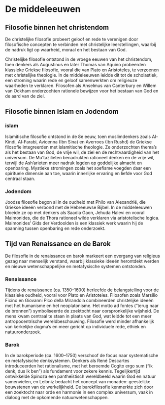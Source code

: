 # De middeleeuwen
## Filosofie binnen het christendom
De christelijke filosofie probeert geloof en rede te verenigen door filosofische concepten te verbinden met christelijke leerstellingen, waarbij de nadruk ligt op waarheid, moraal en het bestaan van God.

Christelijke filosofie ontstond in de vroege eeuwen van het christendom, toen denkers als Augustinus en later Thomas van Aquino probeerden klassieke Griekse filosofie, vooral die van Plato en Aristoteles, te verzoenen met christelijke theologie. In de middeleeuwen leidde dit tot de scholastiek, een stroming waarin rede en geloof samenwerkten om religieuze waarheden te verklaren. Filosofen als Anselmus van Canterbury en Willem van Ockham onderzochten rationele bewijzen voor het bestaan van God en de aard van de ziel.

## Filosofie binnen Islam en Jodendom
### islam
Islamitische filosofie ontstond in de 8e eeuw, toen moslimdenkers zoals Al-Kindi, Al-Farabi, Avicenna (Ibn Sina) en Averroes (Ibn Rushd) de Griekse filosofie integreerden met islamitische theologie. Ze onderzochten thema’s als het bestaan van God, de vrije wil, de ziel en de rechtvaardigheid van het universum. De Mu’tazilieten benadrukten rationeel denken en de vrije wil, terwijl de Ash’arieten meer nadruk legden op goddelijke almacht en openbaring. Mystieke stromingen zoals het soefisme voegden daar een spirituele dimensie aan toe, waarin innerlijke ervaring en liefde voor God centraal staan.

### Jodendom
Joodse filosofie begon al in de oudheid met Philo van Alexandrië, die Griekse ideeën verbond met de Hebreeuwse Bijbel. In de middeleeuwen bloeide ze op met denkers als Saadia Gaon, Jehuda Halevi en vooral Maimonides, die de Thora rationeel wilde verklaren via aristotelische logica. Maimonides’ Gids der Verdoolden is een klassiek werk waarin hij de spanning tussen openbaring en rede onderzoekt.

## Tijd van Renaissance en de Barok
De filosofie in de renaissance en barok markeert een overgang van religieus gezag naar menselijk verstand, waarbij klassieke ideeën herontdekt werden en nieuwe wetenschappelijke en metafysische systemen ontstonden.

### Renaissance 
Tijdens de renaissance (ca. 1350–1600) herleefde de belangstelling voor de klassieke oudheid, vooral voor Plato en Aristoteles. Filosofen zoals Marsilio Ficino en Giovanni Pico della Mirandola combineerden christelijke ideeën met het humanisme en het neoplatonisme. Het motto ad fontes (“terug naar de bronnen”) symboliseerde de zoektocht naar oorspronkelijke wijsheid. De mens kwam centraal te staan in plaats van God, wat leidde tot een meer antropocentrische wereldbeschouwing. Filosofie werd minder afhankelijk van kerkelijke dogma’s en meer gericht op individuele rede, ethiek en natuuronderzoek.

### Barok
In de barokperiode (ca. 1600–1750) verschoof de focus naar systematische en metafysische denksystemen. Denkers als René Descartes introduceerden het rationalisme, met het beroemde Cogito ergo sum (“Ik denk, dus ik ben”) als fundament voor zekere kennis. Tegelijkertijd ontwikkelde Spinoza een pantheïstisch wereldbeeld waarin God en natuur samenvielen, en Leibniz bedacht het concept van monaden: geestelijke bouwstenen van de werkelijkheid. De barokfilosofie kenmerkte zich door een zoektocht naar orde en harmonie in een complex universum, vaak in dialoog met de opkomende natuurwetenschappen.
